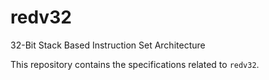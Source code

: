 # redv32

32-Bit Stack Based Instruction Set Architecture

This repository contains the specifications related to `redv32`.
